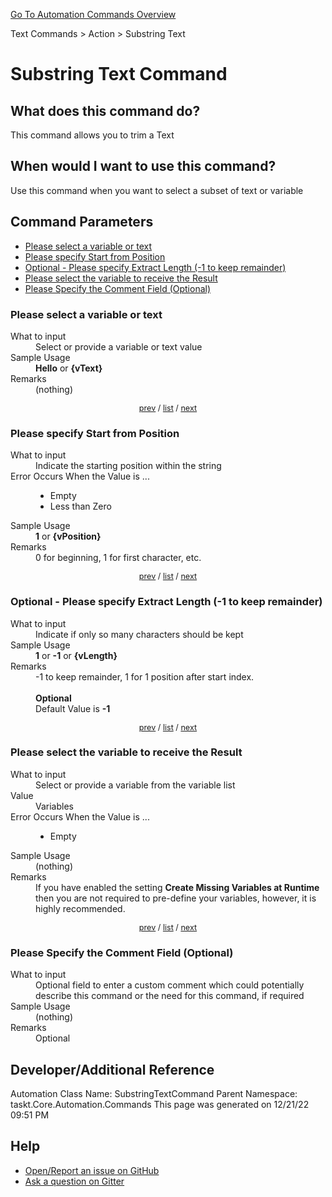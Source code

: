 <!--TITLE: Substring Text Command -->
<!-- SUBTITLE: a command in the Text Commands group. -->
[Go To Automation Commands Overview](/automation-commands.md)


Text Commands &gt; Action &gt; Substring Text


# Substring Text Command


## What does this command do?
This command allows you to trim a Text


## When would I want to use this command?
Use this command when you want to select a subset of text or variable


<a id="param_list"></a>
## Command Parameters
- [Please select a variable or text](#param_0)
- [Please specify Start from Position](#param_1)
- [Optional - Please specify Extract Length (-1 to keep remainder)](#param_2)
- [Please select the variable to receive the Result](#param_3)
- [Please Specify the Comment Field (Optional)](#param_4)


<a id="param_0"></a>
### Please select a variable or text


<dl>
<dt>What to input</dt><dd>Select or provide a variable or text value</dd>
<dt>Sample Usage</dt><dd><strong>Hello</strong> or <strong>{vText}</strong></dd>
<dt>Remarks</dt><dd>(nothing)</dd>
</dl>




<div style="font-size: 90%; text-align: center">


[prev](#param_0) / [list](#param_list) / [next](#param_1)


</div>


<a id="param_1"></a>
### Please specify Start from Position


<dl>
<dt>What to input</dt><dd>Indicate the starting position within the string</dd>
<dt>Error Occurs When the Value is ...</dt><dd><ul>
<li>Empty</li>
<li>Less than Zero</li>
</ul></dd>
<dt>Sample Usage</dt><dd><strong>1</strong> or <strong>{vPosition}</strong></dd>
<dt>Remarks</dt><dd>0 for beginning, 1 for first character, etc.</dd>
</dl>




<div style="font-size: 90%; text-align: center">


[prev](#param_1) / [list](#param_list) / [next](#param_2)


</div>


<a id="param_2"></a>
### Optional - Please specify Extract Length (-1 to keep remainder)


<dl>
<dt>What to input</dt><dd>Indicate if only so many characters should be kept</dd>
<dt>Sample Usage</dt><dd><strong>1</strong> or <strong>-1</strong> or <strong>{vLength}</strong></dd>
<dt>Remarks</dt><dd>-1 to keep remainder, 1 for 1 position after start index.<br><br>
<strong>Optional</strong><br>Default Value is <strong>-1</strong></dd>
</dl>




<div style="font-size: 90%; text-align: center">


[prev](#param_2) / [list](#param_list) / [next](#param_3)


</div>


<a id="param_3"></a>
### Please select the variable to receive the Result


<dl>
<dt>What to input</dt><dd>Select or provide a variable from the variable list</dd>
<dt>Value</dt><dd>Variables</dd>
<dt>Error Occurs When the Value is ...</dt><dd><ul>
<li>Empty</li>
</ul></dd>
<dt>Sample Usage</dt><dd>(nothing)</dd>
<dt>Remarks</dt><dd>If you have enabled the setting <strong>Create Missing Variables at Runtime</strong> then you are not required to pre-define your variables, however, it is highly recommended.</dd>
</dl>




<div style="font-size: 90%; text-align: center">


[prev](#param_3) / [list](#param_list) / [next](#param_4)


</div>


<a id="param_4"></a>
### Please Specify the Comment Field (Optional)


<dl>
<dt>What to input</dt><dd>Optional field to enter a custom comment which could potentially describe this command or the need for this command, if required</dd>
<dt>Sample Usage</dt><dd>(nothing)</dd>
<dt>Remarks</dt><dd>Optional</dd>
</dl>




## Developer/Additional Reference
Automation Class Name: SubstringTextCommand
Parent Namespace: taskt.Core.Automation.Commands
This page was generated on 12/21/22 09:51 PM


## Help
- [Open/Report an issue on GitHub](https://github.com/rcktrncn/taskt/issues/new)
- [Ask a question on Gitter](https://gitter.im/taskt-rpa/Lobby)
